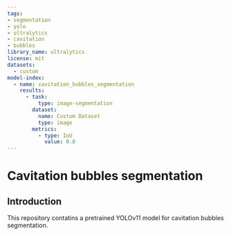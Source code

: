 ```yaml
---
tags:
- segmentation
- yolo
- ultralytics
- cavitation
- bubbles
library_name: ultralytics
license: mit
datasets:
  - custom
model-index:
  - name: cavitation_bubbles_segmentation
    results:
      - task:
          type: image-segmentation
        dataset:
          name: Custom Dataset
          type: image
        metrics:
          - type: IoU
            value: 0.8
---
```


# Cavitation bubbles segmentation

## Introduction

This repository contatins a pretrained YOLOv11 model for cavitation bubbles segmentation.